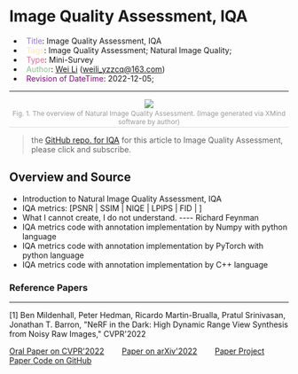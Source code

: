 # Image Quality Assessment, IQA

- &ensp;<span style="color:MediumPurple">Title</span>: Image Quality Assessment, IQA
- &ensp;<span style="color:Moccasin">Tags</span>: Image Quality Assessment; Natural Image Quality;
- &ensp;<span style="color:PaleVioletRed">Type</span>: Mini-Survey
- &ensp;<span style="color:DarkSeaGreen">Author</span>: [Wei Li](https://2694048168.github.io/blog/#/) (weili_yzzcq@163.com)
- &ensp;<span style="color:DarkMagenta">Revision of DateTime</span>: 2022-12-05;


---------------------

<center class="center">
    <img src="./images/image_quality_assessment.png" />
    <br>
    <div style="color:orange; border-bottom: 1px solid #d9d9d9;
    display: inline-block;
    color: #999;
    font-size:12px;
    padding: 2px;">Fig. 1. The overview of Natural Image Quality Assessment. (Image generated via XMind software by author)</div>
</center>

> the [GitHub repo. for IQA]() for this article to Image Quality Assessment, please click and subscribe.


## **Overview and Source**
- Introduction to Natural Image Quality Assessment, IQA
- IQA metrics: [PSNR | SSIM | NIQE | LPIPS | FID | ]
- What I cannot create, I do not understand. ---- Richard Feynman
- IQA metrics code with annotation implementation by Numpy with python language
- IQA metrics code with annotation implementation by PyTorch with python language
- IQA metrics code with annotation implementation by C++ language



### Reference Papers
----------------------------

[1] Ben Mildenhall, Peter Hedman, Ricardo Martin-Brualla, Pratul Srinivasan, Jonathan T. Barron, "NeRF in the Dark: High Dynamic Range View Synthesis from Noisy Raw Images," CVPR'2022

[Oral Paper on CVPR'2022](https://openaccess.thecvf.com/content/CVPR2022/html/Mildenhall_NeRF_in_the_Dark_High_Dynamic_Range_View_Synthesis_From_CVPR_2022_paper.html)
&emsp;&emsp;[Paper on arXiv'2022](https://arxiv.org/abs/2111.13679)
&emsp;&emsp;[Paper Project](https://bmild.github.io/rawnerf/)
&emsp;&emsp;[Paper Code on GitHub](https://github.com/google-research/multinerf)
